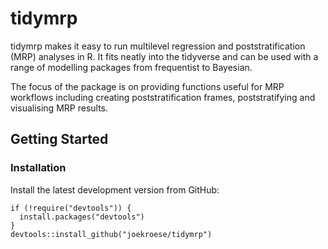 # tidymrp

tidymrp makes it easy to run multilevel regression and poststratification (MRP) analyses in R. It fits neatly into the tidyverse and can be used with a range of modelling packages from frequentist to Bayesian.

The focus of the package is on providing functions useful for MRP workflows including creating poststratification frames, poststratifying and visualising MRP results.

## Getting Started

### Installation

Install the latest development version from GitHub:

```{r}
if (!require("devtools")) {
  install.packages("devtools")
}
devtools::install_github("joekroese/tidymrp")
```
